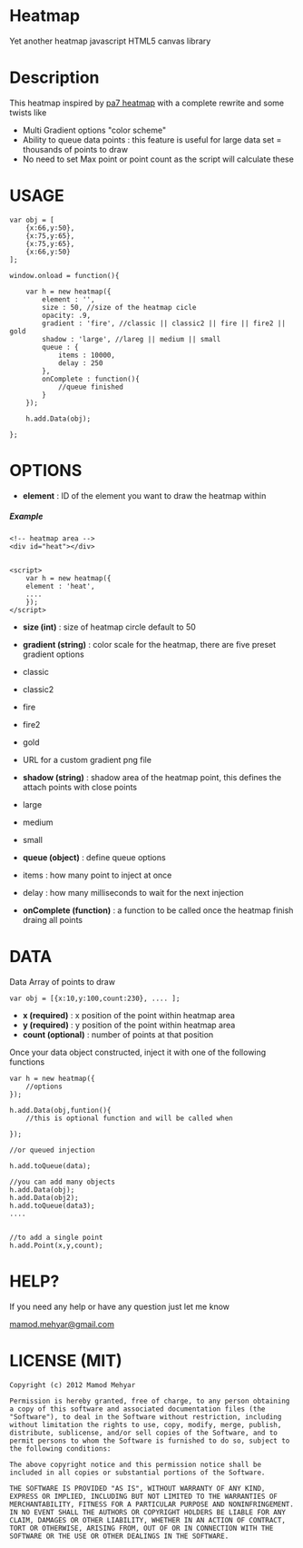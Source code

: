 Heatmap
=======

Yet another heatmap javascript HTML5 canvas library

Description
===========

This heatmap inspired by [pa7 heatmap](https://github.com/pa7/heatmap.js "") with a complete rewrite
and some twists like 

- Multi Gradient options "color scheme"
- Ability to queue data points : this feature is useful for large data set = thousands of points to draw
- No need to set Max point or point count as the script will calculate these


USAGE
=====
    
    
    var obj = [
        {x:66,y:50},
        {x:75,y:65},
        {x:75,y:65},
        {x:66,y:50}
    ];
    
    window.onload = function(){
        
        var h = new heatmap({
            element : '',
            size : 50, //size of the heatmap cicle
            opacity: .9,
            gradient : 'fire', //classic || classic2 || fire || fire2 || gold
            shadow : 'large', //lareg || medium || small
            queue : {
                items : 10000,
                delay : 250
            },
            onComplete : function(){
                //queue finished
            }
        });
        
        h.add.Data(obj);
        
    };
    


OPTIONS
=======

- **element** : ID of the element you want to draw the heatmap within

##### Example


    <!-- heatmap area -->
    <div id="heat"></div>
    
    
    <script>
        var h = new heatmap({
        element : 'heat',
        ....
        });
    </script>


- **size (int)** : size of heatmap circle default to 50

- **gradient (string)** : color scale for the heatmap, there are five preset gradient options
 - classic
 - classic2
 - fire
 - fire2
 - gold
 - URL for a custom gradient png file



- **shadow (string)** : shadow area of the heatmap point, this defines the attach points with close points
 - large
 - medium
 - small



- **queue (object)** : define queue options
 - items : how many point to inject at once
 - delay : how many milliseconds to wait for the next injection



- **onComplete (function)** : a function to be called once the heatmap finish draing all points

DATA
====

Data Array of points to draw

    var obj = [{x:10,y:100,count:230}, .... ];

- **x (required)** : x position of the point within heatmap area
- **y (required)** : y position of the point within heatmap area
- **count (optional)** : number of points at that position

Once your data object constructed, inject it with one of the following functions
    
    var h = new heatmap({
        //options
    });
    
    h.add.Data(obj,funtion(){
        //this is optional function and will be called when
        
    });
    
    //or queued injection
    
    h.add.toQueue(data);
    
    //you can add many objects
    h.add.Data(obj);
    h.add.Data(obj2);
    h.add.toQueue(data3);
    ....

    
    //to add a single point
    h.add.Point(x,y,count);



HELP?
=====

If you need any help or have any question just let me know 

[mamod.mehyar@gmail.com](mailto:mamod.mehyar@gmail.com "heatmap.js")


LICENSE (MIT)
=============
    
    Copyright (c) 2012 Mamod Mehyar

    Permission is hereby granted, free of charge, to any person obtaining a copy of this software and associated documentation files (the "Software"), to deal in the Software without restriction, including without limitation the rights to use, copy, modify, merge, publish, distribute, sublicense, and/or sell copies of the Software, and to permit persons to whom the Software is furnished to do so, subject to the following conditions:

    The above copyright notice and this permission notice shall be included in all copies or substantial portions of the Software.

    THE SOFTWARE IS PROVIDED "AS IS", WITHOUT WARRANTY OF ANY KIND, EXPRESS OR IMPLIED, INCLUDING BUT NOT LIMITED TO THE WARRANTIES OF MERCHANTABILITY, FITNESS FOR A PARTICULAR PURPOSE AND NONINFRINGEMENT. IN NO EVENT SHALL THE AUTHORS OR COPYRIGHT HOLDERS BE LIABLE FOR ANY CLAIM, DAMAGES OR OTHER LIABILITY, WHETHER IN AN ACTION OF CONTRACT, TORT OR OTHERWISE, ARISING FROM, OUT OF OR IN CONNECTION WITH THE SOFTWARE OR THE USE OR OTHER DEALINGS IN THE SOFTWARE.
    



    


